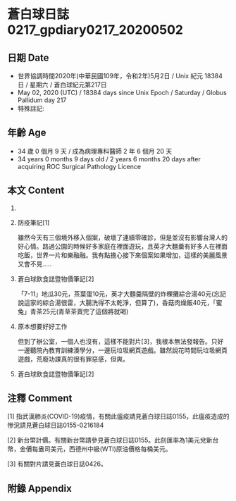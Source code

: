 [_metadata_:encoding]: - "utf-8"
[_metadata_:language]: - "zh-Hant-TW"
[_metadata_:fileformat]: - "markdown"
[_metadata_:MIME_type]: - "text/plain"
[_metadata_:markdown_version]: - "commonmark version 0.29"
[_metadata_:markdown_spec]: - "https://spec.commonmark.org/0.29/"

# 蒼白球日誌0217_gpdiary0217_20200502 #

## 日期 Date ##

* 世界協調時間2020年(中華民國109年，令和2年)5月2日 / Unix 紀元 18384 日 / 星期六 / 蒼白球紀元第217日
* May 02, 2020 (UTC) / 18384 days since Unix Epoch / Saturday / Globus Pallidum day 217
* 特殊註記:

## 年齡 Age ##

* 34 歲 0 個月 9 天 / 成為病理專科醫師 2 年 6 個月 20 天
* 34 years 0 months 9 days old / 2 years 6 months 20 days after acquiring ROC Surgical Pathology Licence

## 本文 Content ##

1. 

    
2. 防疫筆記[1]

    雖然今天有三個境外移入個案，破壞了連續零確診，但是並沒有影響台灣人的好心情。路過公園的時候好多家庭在裡面遊玩，且英才大麵羹有好多人在裡面吃飯，世界一片和樂融融。我有點擔心接下來個案如果增加，這樣的美麗風景又會不見.....

2. 蒼白球飲食誌暨物價筆記[2]

    「7-11」地瓜30元，茶葉蛋10元，英才大麵羹隔壁的炸粿攤綜合湯40元(忘記說這家的綜合湯很雷，大腸洗得不太乾淨，但算了)，香菇肉燥飯40元，「蜜兔」青茶25元(青草茶賣完了這個將就喝)

3. 原本想要好好工作

    但到了辦公室，一個人也沒有，這樣不能對片[3]，我根本無法發報告。只好一邊聽院內教育訓練湊學分，一邊玩垃圾網頁遊戲。雖然說花時間玩垃圾網頁遊戲，荒廢功課真的很有罪惡感，但爽。
3. 蒼白球飲食誌暨物價筆記[2]

    

## 注釋 Comment ##

[1] 指武漢肺炎(COVID-19)疫情，有關此瘟疫請見蒼白球日誌0155，此瘟疫造成的慘況請見蒼白球日誌0155-0216184


[2] 新台幣計價。有關新台幣請參見蒼白球日誌0155。此刻匯率為1美元兌新台幣，金價每盎司美元，西德州中級(WTI)原油價格每桶美元。

[3] 有關對片請見蒼白球日誌0426。

## 附錄 Appendix ##

<!--stackedit_data:
eyJoaXN0b3J5IjpbMTA2NDg0MzE1N119
-->